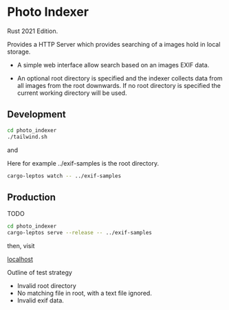 # Photo Indexer

Rust 2021 Edition.

Provides a HTTP Server which provides searching of a images hold in local storage.

* A simple web interface allow search based on an images EXIF data.

* An optional root directory is specified and the indexer collects data from all images from the root downwards. If no root directory is specified the current working directory will be used.



## Development

```bash
cd photo_indexer
./tailwind.sh
```

and

Here for example ../exif-samples is the root directory.

```bash
cargo-leptos watch -- ../exif-samples
```

## Production

TODO

```bash
cd photo_indexer
cargo-leptos serve --release -- ../exif-samples
```

then, visit

[localhost](http://localhost:3000/)

Outline of test strategy

* Invalid root directory
* No matching file in root, with a text file ignored.
* Invalid exif data.
